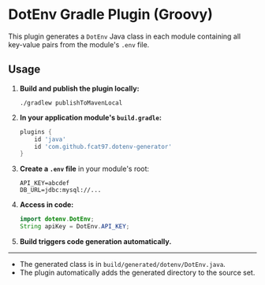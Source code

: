 # DotEnv Gradle Plugin (Groovy)

This plugin generates a `DotEnv` Java class in each module containing all key-value pairs from the module's `.env` file.

## Usage

1. **Build and publish the plugin locally:**
   ```
   ./gradlew publishToMavenLocal
   ```

2. **In your application module's `build.gradle`:**
   ```groovy
   plugins {
       id 'java'
       id 'com.github.fcat97.dotenv-generator'
   }
   ```

3. **Create a `.env` file** in your module's root:
   ```
   API_KEY=abcdef
   DB_URL=jdbc:mysql://...
   ```

4. **Access in code:**
   ```java
   import dotenv.DotEnv;
   String apiKey = DotEnv.API_KEY;
   ```

5. **Build triggers code generation automatically.**

---

- The generated class is in `build/generated/dotenv/DotEnv.java`.
- The plugin automatically adds the generated directory to the source set.
